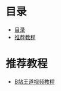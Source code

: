 # 目录
<!--ts-->
* [目录](#目录)
* [推荐教程](#推荐教程)

<!-- Added by: zwl, at: 2021年10月13日 星期三 21时14分08秒 CST -->

<!--te-->
# 推荐教程

- [B站王道视频教程](https://www.bilibili.com/video/BV1YE411D7nH?from=search&seid=3708070542596072014&spm_id_from=333.337.0.0) 
